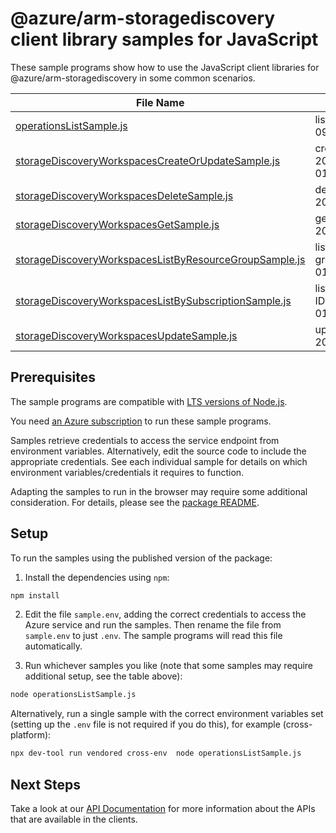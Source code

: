 # @azure/arm-storagediscovery client library samples for JavaScript

These sample programs show how to use the JavaScript client libraries for @azure/arm-storagediscovery in some common scenarios.

| **File Name**                                                                                                 | **Description**                                                                                                                               |
| ------------------------------------------------------------------------------------------------------------- | --------------------------------------------------------------------------------------------------------------------------------------------- |
| [operationsListSample.js][operationslistsample]                                                               | list the operations for the provider x-ms-original-file: 2025-09-01/Operation_List.json                                                       |
| [storageDiscoveryWorkspacesCreateOrUpdateSample.js][storagediscoveryworkspacescreateorupdatesample]           | create a StorageDiscoveryWorkspace x-ms-original-file: 2025-09-01/StorageDiscoveryWorkspaces_CreateOrUpdate.json                              |
| [storageDiscoveryWorkspacesDeleteSample.js][storagediscoveryworkspacesdeletesample]                           | delete a StorageDiscoveryWorkspace x-ms-original-file: 2025-09-01/StorageDiscoveryWorkspaces_Delete.json                                      |
| [storageDiscoveryWorkspacesGetSample.js][storagediscoveryworkspacesgetsample]                                 | get a StorageDiscoveryWorkspace x-ms-original-file: 2025-09-01/StorageDiscoveryWorkspaces_Get.json                                            |
| [storageDiscoveryWorkspacesListByResourceGroupSample.js][storagediscoveryworkspaceslistbyresourcegroupsample] | list StorageDiscoveryWorkspace resources by resource group x-ms-original-file: 2025-09-01/StorageDiscoveryWorkspaces_ListByResourceGroup.json |
| [storageDiscoveryWorkspacesListBySubscriptionSample.js][storagediscoveryworkspaceslistbysubscriptionsample]   | list StorageDiscoveryWorkspace resources by subscription ID x-ms-original-file: 2025-09-01/StorageDiscoveryWorkspaces_ListBySubscription.json |
| [storageDiscoveryWorkspacesUpdateSample.js][storagediscoveryworkspacesupdatesample]                           | update a StorageDiscoveryWorkspace x-ms-original-file: 2025-09-01/StorageDiscoveryWorkspaces_Update.json                                      |

## Prerequisites

The sample programs are compatible with [LTS versions of Node.js](https://github.com/nodejs/release#release-schedule).

You need [an Azure subscription][freesub] to run these sample programs.

Samples retrieve credentials to access the service endpoint from environment variables. Alternatively, edit the source code to include the appropriate credentials. See each individual sample for details on which environment variables/credentials it requires to function.

Adapting the samples to run in the browser may require some additional consideration. For details, please see the [package README][package].

## Setup

To run the samples using the published version of the package:

1. Install the dependencies using `npm`:

```bash
npm install
```

2. Edit the file `sample.env`, adding the correct credentials to access the Azure service and run the samples. Then rename the file from `sample.env` to just `.env`. The sample programs will read this file automatically.

3. Run whichever samples you like (note that some samples may require additional setup, see the table above):

```bash
node operationsListSample.js
```

Alternatively, run a single sample with the correct environment variables set (setting up the `.env` file is not required if you do this), for example (cross-platform):

```bash
npx dev-tool run vendored cross-env  node operationsListSample.js
```

## Next Steps

Take a look at our [API Documentation][apiref] for more information about the APIs that are available in the clients.

[operationslistsample]: https://github.com/Azure/azure-sdk-for-js/blob/main/sdk/storagediscovery/arm-storagediscovery/samples/v1/javascript/operationsListSample.js
[storagediscoveryworkspacescreateorupdatesample]: https://github.com/Azure/azure-sdk-for-js/blob/main/sdk/storagediscovery/arm-storagediscovery/samples/v1/javascript/storageDiscoveryWorkspacesCreateOrUpdateSample.js
[storagediscoveryworkspacesdeletesample]: https://github.com/Azure/azure-sdk-for-js/blob/main/sdk/storagediscovery/arm-storagediscovery/samples/v1/javascript/storageDiscoveryWorkspacesDeleteSample.js
[storagediscoveryworkspacesgetsample]: https://github.com/Azure/azure-sdk-for-js/blob/main/sdk/storagediscovery/arm-storagediscovery/samples/v1/javascript/storageDiscoveryWorkspacesGetSample.js
[storagediscoveryworkspaceslistbyresourcegroupsample]: https://github.com/Azure/azure-sdk-for-js/blob/main/sdk/storagediscovery/arm-storagediscovery/samples/v1/javascript/storageDiscoveryWorkspacesListByResourceGroupSample.js
[storagediscoveryworkspaceslistbysubscriptionsample]: https://github.com/Azure/azure-sdk-for-js/blob/main/sdk/storagediscovery/arm-storagediscovery/samples/v1/javascript/storageDiscoveryWorkspacesListBySubscriptionSample.js
[storagediscoveryworkspacesupdatesample]: https://github.com/Azure/azure-sdk-for-js/blob/main/sdk/storagediscovery/arm-storagediscovery/samples/v1/javascript/storageDiscoveryWorkspacesUpdateSample.js
[apiref]: https://learn.microsoft.com/javascript/api/@azure/arm-storagediscovery?view=azure-node-preview
[freesub]: https://azure.microsoft.com/free/
[package]: https://github.com/Azure/azure-sdk-for-js/tree/main/sdk/storagediscovery/arm-storagediscovery/README.md
